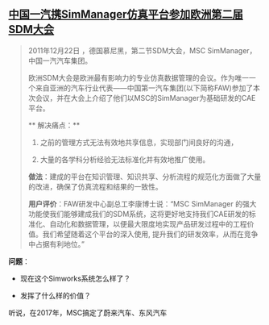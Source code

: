 ## [中国一汽携SimManager仿真平台参加欧洲第二届SDM大会](http---news.e-works.net.cn-category10-news43183.htm )

> 2011年12月22日 ，德国慕尼黑，第二节SDM大会，MSC SimManager，中国一汽汽车集团。
>
> 欧洲SDM大会是欧洲最有影响力的专业仿真数据管理的会议。作为唯一一个来自亚洲的汽车行业代表——中国第一汽车集团\(以下简称FAW\)参加了本次会议，并在大会上介绍了他们以MSC的SimManager为基础研发的CAE平台。
>
> ** 解决痛点：**
>
> 1. 之前的管理方式无法有效地共享信息，实现部门间良好的沟通，
>
> 2. 大量的各学科分析经验无法标准化并有效地推广使用。
>
> **做法**：建成的平台在知识管理、知识共享、分析流程的规范化方面做了大量的改进，确保了仿真流程和结果的一致性。
>
> **用户评价**：FAW研发中心副总工李康博士说：“MSC SimManager 的强大功能使我们能够建成我们的SDM系统，这将更好地支持我们CAE研发的标准化、自动化和数据管理，以便最大限度地实现产品研发过程中的工程价值。我们希望随着这个平台的深入使用, 提升我们的研发效率，从而在竞争中占据有利地位。”

**问题**：

* 现在这个Simworks系统怎么样了？

* 发挥了什么样的价值？

听说，在2017年，MSC搞定了蔚来汽车、东风汽车

